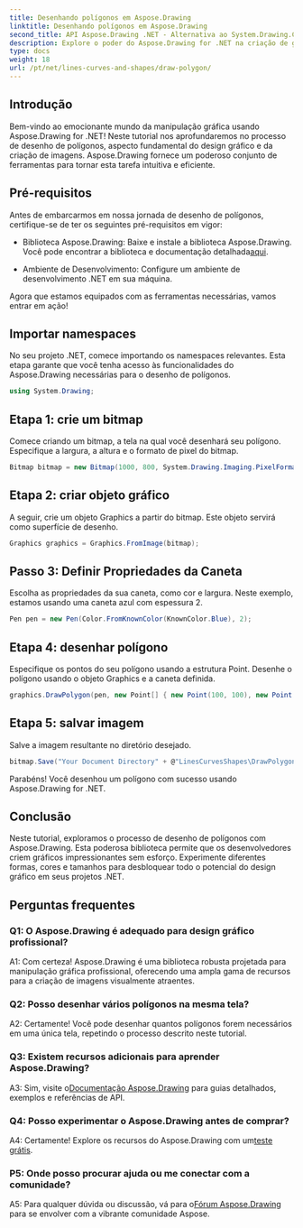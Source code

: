 ```yaml
---
title: Desenhando polígonos em Aspose.Drawing
linktitle: Desenhando polígonos em Aspose.Drawing
second_title: API Aspose.Drawing .NET - Alternativa ao System.Drawing.Common
description: Explore o poder do Aspose.Drawing for .NET na criação de gráficos impressionantes. Desenhe polígonos sem esforço com esta biblioteca intuitiva.
type: docs
weight: 18
url: /pt/net/lines-curves-and-shapes/draw-polygon/
---
```

## Introdução

Bem-vindo ao emocionante mundo da manipulação gráfica usando Aspose.Drawing for .NET! Neste tutorial nos aprofundaremos no processo de desenho de polígonos, aspecto fundamental do design gráfico e da criação de imagens. Aspose.Drawing fornece um poderoso conjunto de ferramentas para tornar esta tarefa intuitiva e eficiente.

## Pré-requisitos

Antes de embarcarmos em nossa jornada de desenho de polígonos, certifique-se de ter os seguintes pré-requisitos em vigor:

- Biblioteca Aspose.Drawing: Baixe e instale a biblioteca Aspose.Drawing. Você pode encontrar a biblioteca e documentação detalhada[aqui](https://reference.aspose.com/drawing/net/).

- Ambiente de Desenvolvimento: Configure um ambiente de desenvolvimento .NET em sua máquina.

Agora que estamos equipados com as ferramentas necessárias, vamos entrar em ação!

## Importar namespaces

No seu projeto .NET, comece importando os namespaces relevantes. Esta etapa garante que você tenha acesso às funcionalidades do Aspose.Drawing necessárias para o desenho de polígonos.

```csharp
using System.Drawing;
```

## Etapa 1: crie um bitmap

Comece criando um bitmap, a tela na qual você desenhará seu polígono. Especifique a largura, a altura e o formato de pixel do bitmap.

```csharp
Bitmap bitmap = new Bitmap(1000, 800, System.Drawing.Imaging.PixelFormat.Format32bppPArgb);
```

## Etapa 2: criar objeto gráfico

A seguir, crie um objeto Graphics a partir do bitmap. Este objeto servirá como superfície de desenho.

```csharp
Graphics graphics = Graphics.FromImage(bitmap);
```

## Passo 3: Definir Propriedades da Caneta

Escolha as propriedades da sua caneta, como cor e largura. Neste exemplo, estamos usando uma caneta azul com espessura 2.

```csharp
Pen pen = new Pen(Color.FromKnownColor(KnownColor.Blue), 2);
```

## Etapa 4: desenhar polígono

Especifique os pontos do seu polígono usando a estrutura Point. Desenhe o polígono usando o objeto Graphics e a caneta definida.

```csharp
graphics.DrawPolygon(pen, new Point[] { new Point(100, 100), new Point(500, 700), new Point(900, 100) });
```

## Etapa 5: salvar imagem

Salve a imagem resultante no diretório desejado.

```csharp
bitmap.Save("Your Document Directory" + @"LinesCurvesShapes\DrawPolygon_out.png");
```

Parabéns! Você desenhou um polígono com sucesso usando Aspose.Drawing for .NET.

## Conclusão

Neste tutorial, exploramos o processo de desenho de polígonos com Aspose.Drawing. Esta poderosa biblioteca permite que os desenvolvedores criem gráficos impressionantes sem esforço. Experimente diferentes formas, cores e tamanhos para desbloquear todo o potencial do design gráfico em seus projetos .NET.

## Perguntas frequentes

### Q1: O Aspose.Drawing é adequado para design gráfico profissional?

A1: Com certeza! Aspose.Drawing é uma biblioteca robusta projetada para manipulação gráfica profissional, oferecendo uma ampla gama de recursos para a criação de imagens visualmente atraentes.

### Q2: Posso desenhar vários polígonos na mesma tela?

A2: Certamente! Você pode desenhar quantos polígonos forem necessários em uma única tela, repetindo o processo descrito neste tutorial.

### Q3: Existem recursos adicionais para aprender Aspose.Drawing?

 A3: Sim, visite o[Documentação Aspose.Drawing](https://reference.aspose.com/drawing/net/) para guias detalhados, exemplos e referências de API.

### Q4: Posso experimentar o Aspose.Drawing antes de comprar?

 A4: Certamente! Explore os recursos do Aspose.Drawing com um[teste grátis](https://releases.aspose.com/).

### P5: Onde posso procurar ajuda ou me conectar com a comunidade?

 A5: Para qualquer dúvida ou discussão, vá para o[Fórum Aspose.Drawing](https://forum.aspose.com/c/diagram/17) para se envolver com a vibrante comunidade Aspose.